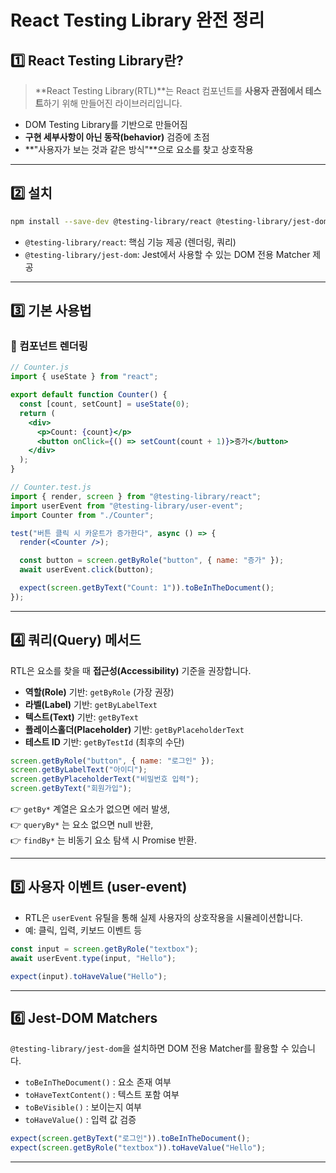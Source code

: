 # React Testing Library 완전 정리

## 1️⃣ React Testing Library란?
> **React Testing Library(RTL)**는 React 컴포넌트를 **사용자 관점에서 테스트**하기 위해 만들어진 라이브러리입니다.

- DOM Testing Library를 기반으로 만들어짐
- **구현 세부사항이 아닌 동작(behavior)** 검증에 초점
- **"사용자가 보는 것과 같은 방식"**으로 요소를 찾고 상호작용

---

## 2️⃣ 설치
```bash
npm install --save-dev @testing-library/react @testing-library/jest-dom
```

- `@testing-library/react`: 핵심 기능 제공 (렌더링, 쿼리)
- `@testing-library/jest-dom`: Jest에서 사용할 수 있는 DOM 전용 Matcher 제공

---

## 3️⃣ 기본 사용법

### 🔹 컴포넌트 렌더링
```jsx
// Counter.js
import { useState } from "react";

export default function Counter() {
  const [count, setCount] = useState(0);
  return (
    <div>
      <p>Count: {count}</p>
      <button onClick={() => setCount(count + 1)}>증가</button>
    </div>
  );
}
```

```jsx
// Counter.test.js
import { render, screen } from "@testing-library/react";
import userEvent from "@testing-library/user-event";
import Counter from "./Counter";

test("버튼 클릭 시 카운트가 증가한다", async () => {
  render(<Counter />);

  const button = screen.getByRole("button", { name: "증가" });
  await userEvent.click(button);

  expect(screen.getByText("Count: 1")).toBeInTheDocument();
});
```

---

## 4️⃣ 쿼리(Query) 메서드
RTL은 요소를 찾을 때 **접근성(Accessibility)** 기준을 권장합니다.
- **역할(Role)** 기반: `getByRole` (가장 권장)
- **라벨(Label)** 기반: `getByLabelText`
- **텍스트(Text)** 기반: `getByText`
- **플레이스홀더(Placeholder)** 기반: `getByPlaceholderText`
- **테스트 ID** 기반: `getByTestId` (최후의 수단)

```jsx
screen.getByRole("button", { name: "로그인" });
screen.getByLabelText("아이디");
screen.getByPlaceholderText("비밀번호 입력");
screen.getByText("회원가입");
```

👉 `getBy*` 계열은 요소가 없으면 에러 발생,  
👉 `queryBy*` 는 요소 없으면 null 반환,  
👉 `findBy*` 는 비동기 요소 탐색 시 Promise 반환.  

---

## 5️⃣ 사용자 이벤트 (user-event)
- RTL은 `userEvent` 유틸을 통해 실제 사용자의 상호작용을 시뮬레이션합니다.
- 예: 클릭, 입력, 키보드 이벤트 등

```jsx
const input = screen.getByRole("textbox");
await userEvent.type(input, "Hello");

expect(input).toHaveValue("Hello");
```

---

## 6️⃣ Jest-DOM Matchers
`@testing-library/jest-dom`을 설치하면 DOM 전용 Matcher를 활용할 수 있습니다.
- `toBeInTheDocument()` : 요소 존재 여부
- `toHaveTextContent()` : 텍스트 포함 여부
- `toBeVisible()` : 보이는지 여부
- `toHaveValue()` : 입력 값 검증

```jsx
expect(screen.getByText("로그인")).toBeInTheDocument();
expect(screen.getByRole("textbox")).toHaveValue("Hello");
```

---